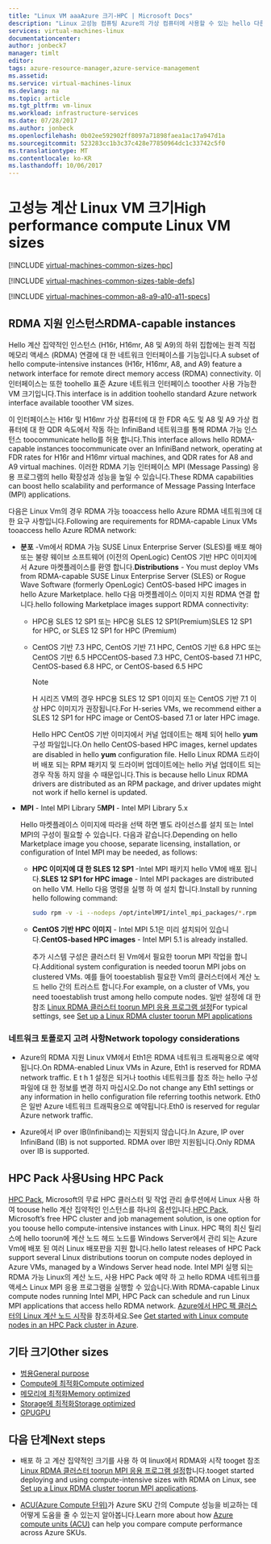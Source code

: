 ```yaml
---
title: "Linux VM aaaAzure 크기-HPC | Microsoft Docs"
description: "Linux 고성능 컴퓨팅 Azure의 가상 컴퓨터에 사용할 수 있는 hello 다른 크기를 나열 합니다."
services: virtual-machines-linux
documentationcenter: 
author: jonbeck7
manager: timlt
editor: 
tags: azure-resource-manager,azure-service-management
ms.assetid: 
ms.service: virtual-machines-linux
ms.devlang: na
ms.topic: article
ms.tgt_pltfrm: vm-linux
ms.workload: infrastructure-services
ms.date: 07/28/2017
ms.author: jonbeck
ms.openlocfilehash: 0b02ee592902ff8097a71898faea1ac17a947d1a
ms.sourcegitcommit: 523283cc1b3c37c428e77850964dc1c33742c5f0
ms.translationtype: MT
ms.contentlocale: ko-KR
ms.lasthandoff: 10/06/2017
---
```

# <a name="high-performance-compute-linux-vm-sizes"></a><span data-ttu-id="3c437-103">고성능 계산 Linux VM 크기</span><span class="sxs-lookup"><span data-stu-id="3c437-103">High performance compute Linux VM sizes</span></span>

[!INCLUDE [virtual-machines-common-sizes-hpc](../../../includes/virtual-machines-common-sizes-hpc.md)]

[!INCLUDE [virtual-machines-common-sizes-table-defs](../../../includes/virtual-machines-common-sizes-table-defs.md)]

[!INCLUDE [virtual-machines-common-a8-a9-a10-a11-specs](../../../includes/virtual-machines-common-a8-a9-a10-a11-specs.md)]

## <a name="rdma-capable-instances"></a><span data-ttu-id="3c437-104">RDMA 지원 인스턴스</span><span class="sxs-lookup"><span data-stu-id="3c437-104">RDMA-capable instances</span></span>
<span data-ttu-id="3c437-105">Hello 계산 집약적인 인스턴스 (H16r, H16mr, A8 및 A9)의 하위 집합에는 원격 직접 메모리 액세스 (RDMA) 연결에 대 한 네트워크 인터페이스를 기능입니다.</span><span class="sxs-lookup"><span data-stu-id="3c437-105">A subset of hello compute-intensive instances (H16r, H16mr, A8, and A9) feature a network interface for remote direct memory access (RDMA) connectivity.</span></span> <span data-ttu-id="3c437-106">이 인터페이스는 또한 toohello 표준 Azure 네트워크 인터페이스 tooother 사용 가능한 VM 크기입니다.</span><span class="sxs-lookup"><span data-stu-id="3c437-106">This interface is in addition toohello standard Azure network interface available tooother VM sizes.</span></span> 
  
<span data-ttu-id="3c437-107">이 인터페이스는 H16r 및 H16mr 가상 컴퓨터에 대 한 FDR 속도 및 A8 및 A9 가상 컴퓨터에 대 한 QDR 속도에서 작동 하는 InfiniBand 네트워크를 통해 RDMA 가능 인스턴스 toocommunicate hello를 허용 합니다.</span><span class="sxs-lookup"><span data-stu-id="3c437-107">This interface allows hello RDMA-capable instances toocommunicate over an InfiniBand network, operating at FDR rates for H16r and H16mr virtual machines, and QDR rates for A8 and A9 virtual machines.</span></span> <span data-ttu-id="3c437-108">이러한 RDMA 기능 인터페이스 MPI (Message Passing) 응용 프로그램의 hello 확장성과 성능을 높일 수 있습니다.</span><span class="sxs-lookup"><span data-stu-id="3c437-108">These RDMA capabilities can boost hello scalability and performance of Message Passing Interface (MPI) applications.</span></span>

<span data-ttu-id="3c437-109">다음은 Linux Vm의 경우 RDMA 가능 tooaccess hello Azure RDMA 네트워크에 대 한 요구 사항입니다.</span><span class="sxs-lookup"><span data-stu-id="3c437-109">Following are requirements for RDMA-capable Linux VMs tooaccess hello Azure RDMA network:</span></span>
 
* <span data-ttu-id="3c437-110">**분포** -Vm에서 RDMA 가능 SUSE Linux Enterprise Server (SLES)를 배포 해야 또는 불량 웨이브 소프트웨어 (이전의 OpenLogic) CentOS 기반 HPC 이미지에서 Azure 마켓플레이스를 환영 합니다.</span><span class="sxs-lookup"><span data-stu-id="3c437-110">**Distributions** - You must deploy VMs from RDMA-capable SUSE Linux Enterprise Server (SLES) or Rogue Wave Software (formerly OpenLogic) CentOS-based HPC images in hello Azure Marketplace.</span></span> <span data-ttu-id="3c437-111">hello 다음 마켓플레이스 이미지 지원 RDMA 연결 합니다.</span><span class="sxs-lookup"><span data-stu-id="3c437-111">hello following Marketplace images support RDMA connectivity:</span></span>
  
    * <span data-ttu-id="3c437-112">HPC용 SLES 12 SP1 또는 HPC용 SLES 12 SP1(Premium)</span><span class="sxs-lookup"><span data-stu-id="3c437-112">SLES 12 SP1 for HPC, or SLES 12 SP1 for HPC (Premium)</span></span>
    
    * <span data-ttu-id="3c437-113">CentOS 기반 7.3 HPC, CentOS 기반 7.1 HPC, CentOS 기반 6.8 HPC 또는 CentOS 기반 6.5 HPC</span><span class="sxs-lookup"><span data-stu-id="3c437-113">CentOS-based 7.3 HPC, CentOS-based 7.1 HPC, CentOS-based 6.8 HPC, or CentOS-based 6.5 HPC</span></span>  
 
        > [!NOTE]
        > <span data-ttu-id="3c437-114">H 시리즈 VM의 경우 HPC용 SLES 12 SP1 이미지 또는 CentOS 기반 7.1 이상 HPC 이미지가 권장됩니다.</span><span class="sxs-lookup"><span data-stu-id="3c437-114">For H-series VMs, we recommend either a SLES 12 SP1 for HPC image or CentOS-based 7.1 or later HPC image.</span></span>
        >
        > <span data-ttu-id="3c437-115">Hello HPC CentOS 기반 이미지에서 커널 업데이트는 해제 되어 hello **yum** 구성 파일입니다.</span><span class="sxs-lookup"><span data-stu-id="3c437-115">On hello CentOS-based HPC images, kernel updates are disabled in hello **yum** configuration file.</span></span> <span data-ttu-id="3c437-116">Hello Linux RDMA 드라이버 배포 되는 RPM 패키지 및 드라이버 업데이트에는 hello 커널 업데이트 되는 경우 작동 하지 않을 수 때문입니다.</span><span class="sxs-lookup"><span data-stu-id="3c437-116">This is because hello Linux RDMA drivers are distributed as an RPM package, and driver updates might not work if hello kernel is updated.</span></span>
        > 
        > 
* <span data-ttu-id="3c437-117">**MPI** - Intel MPI Library 5</span><span class="sxs-lookup"><span data-stu-id="3c437-117">**MPI** - Intel MPI Library 5.x</span></span>
  
    <span data-ttu-id="3c437-118">Hello 마켓플레이스 이미지에 따라을 선택 하면 별도 라이선스를 설치 또는 Intel MPI의 구성이 필요할 수 있습니다. 다음과 같습니다.</span><span class="sxs-lookup"><span data-stu-id="3c437-118">Depending on hello Marketplace image you choose, separate licensing, installation, or configuration of Intel MPI may be needed, as follows:</span></span> 
  
  * <span data-ttu-id="3c437-119">**HPC 이미지에 대 한 SLES 12 SP1** -Intel MPI 패키지 hello VM에 배포 됩니다.</span><span class="sxs-lookup"><span data-stu-id="3c437-119">**SLES 12 SP1 for HPC image** - Intel MPI packages are distributed on hello VM.</span></span> <span data-ttu-id="3c437-120">Hello 다음 명령을 실행 하 여 설치 합니다.</span><span class="sxs-lookup"><span data-stu-id="3c437-120">Install by running hello following command:</span></span>

      ```bash
      sudo rpm -v -i --nodeps /opt/intelMPI/intel_mpi_packages/*.rpm
      ```

  * <span data-ttu-id="3c437-121">**CentOS 기반 HPC 이미지** - Intel MPI 5.1은 미리 설치되어 있습니다.</span><span class="sxs-lookup"><span data-stu-id="3c437-121">**CentOS-based HPC images**  - Intel MPI 5.1 is already installed.</span></span>  
    
    <span data-ttu-id="3c437-122">추가 시스템 구성은 클러스터 된 Vm에서 필요한 toorun MPI 작업을 합니다.</span><span class="sxs-lookup"><span data-stu-id="3c437-122">Additional system configuration is needed toorun MPI jobs on clustered VMs.</span></span> <span data-ttu-id="3c437-123">예를 들어 tooestablish 필요한 Vm의 클러스터에서 계산 노드 hello 간의 트러스트 합니다.</span><span class="sxs-lookup"><span data-stu-id="3c437-123">For example, on a cluster of VMs, you need tooestablish trust among hello compute nodes.</span></span> <span data-ttu-id="3c437-124">일반 설정에 대 한 참조 [Linux RDMA 클러스터 toorun MPI 응용 프로그램 설정](classic/rdma-cluster.md?toc=%2fazure%2fvirtual-machines%2flinux%2fclassic%2ftoc.json)</span><span class="sxs-lookup"><span data-stu-id="3c437-124">For typical settings, see [Set up a Linux RDMA cluster toorun MPI applications](classic/rdma-cluster.md?toc=%2fazure%2fvirtual-machines%2flinux%2fclassic%2ftoc.json)</span></span>

### <a name="network-topology-considerations"></a><span data-ttu-id="3c437-125">네트워크 토폴로지 고려 사항</span><span class="sxs-lookup"><span data-stu-id="3c437-125">Network topology considerations</span></span>
* <span data-ttu-id="3c437-126">Azure의 RDMA 지원 Linux VM에서 Eth1은 RDMA 네트워크 트래픽용으로 예약됩니다.</span><span class="sxs-lookup"><span data-stu-id="3c437-126">On RDMA-enabled Linux VMs in Azure, Eth1 is reserved for RDMA network traffic.</span></span> <span data-ttu-id="3c437-127">E t h 1 설정은 되거나 toothis 네트워크를 참조 하는 hello 구성 파일에 대 한 정보를 변경 하지 마십시오.</span><span class="sxs-lookup"><span data-stu-id="3c437-127">Do not change any Eth1 settings or any information in hello configuration file referring toothis network.</span></span> <span data-ttu-id="3c437-128">Eth0은 일반 Azure 네트워크 트래픽용으로 예약됩니다.</span><span class="sxs-lookup"><span data-stu-id="3c437-128">Eth0 is reserved for regular Azure network traffic.</span></span>

* <span data-ttu-id="3c437-129">Azure에서 IP over IB(Infiniband)는 지원되지 않습니다.</span><span class="sxs-lookup"><span data-stu-id="3c437-129">In Azure, IP over InfiniBand (IB) is not supported.</span></span> <span data-ttu-id="3c437-130">RDMA over IB만 지원됩니다.</span><span class="sxs-lookup"><span data-stu-id="3c437-130">Only RDMA over IB is supported.</span></span>

## <a name="using-hpc-pack"></a><span data-ttu-id="3c437-131">HPC Pack 사용</span><span class="sxs-lookup"><span data-stu-id="3c437-131">Using HPC Pack</span></span>
<span data-ttu-id="3c437-132">[HPC Pack](https://technet.microsoft.com/library/jj899572.aspx), Microsoft의 무료 HPC 클러스터 및 작업 관리 솔루션에서 Linux 사용 하 여 toouse hello 계산 집약적인 인스턴스를 하나의 옵션입니다.</span><span class="sxs-lookup"><span data-stu-id="3c437-132">[HPC Pack](https://technet.microsoft.com/library/jj899572.aspx), Microsoft’s free HPC cluster and job management solution, is one option for you toouse hello compute-intensive instances with Linux.</span></span> <span data-ttu-id="3c437-133">HPC 팩의 최신 릴리스에 hello toorun에 계산 노드 헤드 노드를 Windows Server에서 관리 되는 Azure Vm에 배포 된 여러 Linux 배포판을 지원 합니다.</span><span class="sxs-lookup"><span data-stu-id="3c437-133">hello latest releases of HPC Pack support several Linux distributions toorun on compute nodes deployed in Azure VMs, managed by a Windows Server head node.</span></span> <span data-ttu-id="3c437-134">Intel MPI 실행 되는 RDMA 가능 Linux의 계산 노드, 사용 HPC Pack 예약 하 고 hello RDMA 네트워크를 액세스 Linux MPI 응용 프로그램을 실행할 수 있습니다.</span><span class="sxs-lookup"><span data-stu-id="3c437-134">With RDMA-capable Linux compute nodes running Intel MPI, HPC Pack can schedule and run Linux MPI applications that access hello RDMA network.</span></span> <span data-ttu-id="3c437-135">[Azure에서 HPC 팩 클러스터의 Linux 계산 노드 시작](classic/hpcpack-cluster.md?toc=%2fazure%2fvirtual-machines%2flinux%2fclassic%2ftoc.json)을 참조하세요.</span><span class="sxs-lookup"><span data-stu-id="3c437-135">See [Get started with Linux compute nodes in an HPC Pack cluster in Azure](classic/hpcpack-cluster.md?toc=%2fazure%2fvirtual-machines%2flinux%2fclassic%2ftoc.json).</span></span>

## <a name="other-sizes"></a><span data-ttu-id="3c437-136">기타 크기</span><span class="sxs-lookup"><span data-stu-id="3c437-136">Other sizes</span></span>
- [<span data-ttu-id="3c437-137">범용</span><span class="sxs-lookup"><span data-stu-id="3c437-137">General purpose</span></span>](sizes-general.md)
- [<span data-ttu-id="3c437-138">Compute에 최적화</span><span class="sxs-lookup"><span data-stu-id="3c437-138">Compute optimized</span></span>](sizes-compute.md)
- [<span data-ttu-id="3c437-139">메모리에 최적화</span><span class="sxs-lookup"><span data-stu-id="3c437-139">Memory optimized</span></span>](sizes-memory.md)
- [<span data-ttu-id="3c437-140">Storage에 최적화</span><span class="sxs-lookup"><span data-stu-id="3c437-140">Storage optimized</span></span>](sizes-storage.md)
- [<span data-ttu-id="3c437-141">GPU</span><span class="sxs-lookup"><span data-stu-id="3c437-141">GPU</span></span>](../windows/sizes-gpu.md)


## <a name="next-steps"></a><span data-ttu-id="3c437-142">다음 단계</span><span class="sxs-lookup"><span data-stu-id="3c437-142">Next steps</span></span>

- <span data-ttu-id="3c437-143">배포 하 고 계산 집약적인 크기를 사용 하 여 linux에서 RDMA와 시작 tooget 참조 [Linux RDMA 클러스터 toorun MPI 응용 프로그램 설정](classic/rdma-cluster.md?toc=%2fazure%2fvirtual-machines%2flinux%2fclassic%2ftoc.json)합니다.</span><span class="sxs-lookup"><span data-stu-id="3c437-143">tooget started deploying and using compute-intensive sizes with RDMA on Linux, see [Set up a Linux RDMA cluster toorun MPI applications](classic/rdma-cluster.md?toc=%2fazure%2fvirtual-machines%2flinux%2fclassic%2ftoc.json).</span></span>

- <span data-ttu-id="3c437-144">[ACU(Azure Compute 단위)](acu.md)가 Azure SKU 간의 Compute 성능을 비교하는 데 어떻게 도움을 줄 수 있는지 알아봅니다.</span><span class="sxs-lookup"><span data-stu-id="3c437-144">Learn more about how [Azure compute units (ACU)](acu.md) can help you compare compute performance across Azure SKUs.</span></span>




